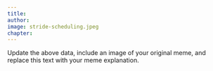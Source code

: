 ```yaml
---
title:  
author:
image: stride-scheduling.jpeg
chapter: 
---
```

Update the above data, include an image of your original meme, and replace this text with your meme explanation.